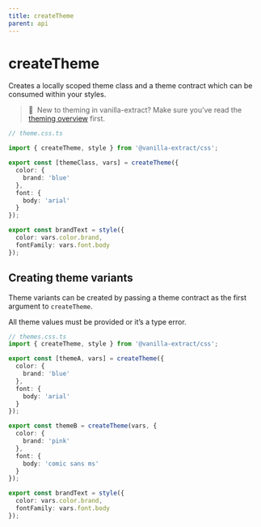 ```yaml
---
title: createTheme
parent: api
---
```


# createTheme

Creates a locally scoped theme class and a theme contract which can be consumed within your styles.

> 🎨&nbsp;&nbsp;New to theming in vanilla-extract? Make sure you’ve read the [theming overview](/documentation/theming) first.

```ts compiled
// theme.css.ts

import { createTheme, style } from '@vanilla-extract/css';

export const [themeClass, vars] = createTheme({
  color: {
    brand: 'blue'
  },
  font: {
    body: 'arial'
  }
});

export const brandText = style({
  color: vars.color.brand,
  fontFamily: vars.font.body
});
```

## Creating theme variants

Theme variants can be created by passing a theme contract as the first argument to `createTheme`.

All theme values must be provided or it’s a type error.

```ts compiled
// themes.css.ts
import { createTheme, style } from '@vanilla-extract/css';

export const [themeA, vars] = createTheme({
  color: {
    brand: 'blue'
  },
  font: {
    body: 'arial'
  }
});

export const themeB = createTheme(vars, {
  color: {
    brand: 'pink'
  },
  font: {
    body: 'comic sans ms'
  }
});

export const brandText = style({
  color: vars.color.brand,
  fontFamily: vars.font.body
});
```
